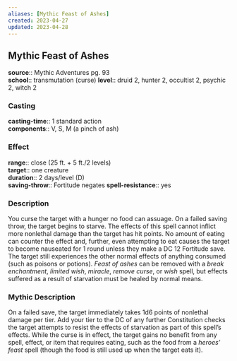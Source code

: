 ```yaml
---
aliases: [Mythic Feast of Ashes]
created: 2023-04-27
updated: 2023-04-28
---
```


## Mythic Feast of Ashes

**source**:: Mythic Adventures pg. 93  
**school**:: transmutation (curse)
**level**:: druid 2, hunter 2, occultist 2, psychic 2, witch 2

### Casting

**casting-time**:: 1 standard action  
**components**:: V, S, M (a pinch of ash)

### Effect

**range**:: close (25 ft. + 5 ft./2 levels)  
**target**:: one creature  
**duration**:: 2 days/level (D)  
**saving-throw**:: Fortitude negates
**spell-resistance**:: yes

### Description

You curse the target with a hunger no food can assuage. On a failed saving throw, the target begins to starve. The effects of this spell cannot inflict more nonlethal damage than the target has hit points. No amount of eating can counter the effect and, further, even attempting to eat causes the target to become nauseated for 1 round unless they make a DC 12 Fortitude save. The target still experiences the other normal effects of anything consumed (such as poisons or potions). *Feast of ashes* can be removed with a *break enchantment*, *limited wish*, *miracle*, *remove curse*, or *wish* spell, but effects suffered as a result of starvation must be healed by normal means.

### Mythic Description

On a failed save, the target immediately takes 1d6 points of nonlethal damage per tier. Add your tier to the DC of any further Constitution checks the target attempts to resist the effects of starvation as part of this spell’s effects. While the curse is in effect, the target gains no benefit from any spell, effect, or item that requires eating, such as the food from a *heroes’ feast* spell (though the food is still used up when the target eats it).
